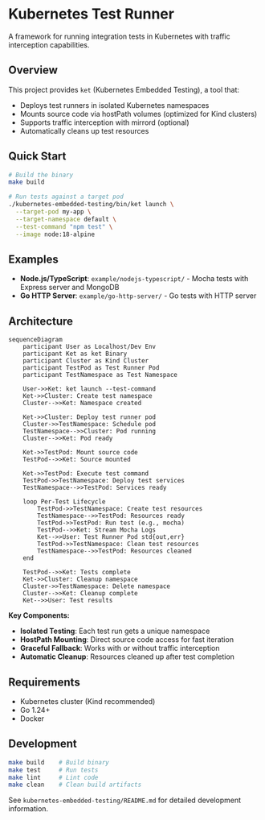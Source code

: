 # Kubernetes Test Runner

A framework for running integration tests in Kubernetes with traffic interception capabilities.

## Overview

This project provides `ket` (Kubernetes Embedded Testing), a tool that:
- Deploys test runners in isolated Kubernetes namespaces
- Mounts source code via hostPath volumes (optimized for Kind clusters)
- Supports traffic interception with mirrord (optional)
- Automatically cleans up test resources

## Quick Start

```bash
# Build the binary
make build

# Run tests against a target pod
./kubernetes-embedded-testing/bin/ket launch \
  --target-pod my-app \
  --target-namespace default \
  --test-command "npm test" \
  --image node:18-alpine
```

## Examples

- **Node.js/TypeScript**: `example/nodejs-typescript/` - Mocha tests with Express server and MongoDB
- **Go HTTP Server**: `example/go-http-server/` - Go tests with HTTP server

## Architecture

```mermaid
sequenceDiagram
    participant User as Localhost/Dev Env
    participant Ket as ket Binary
    participant Cluster as Kind Cluster
    participant TestPod as Test Runner Pod
    participant TestNamespace as Test Namespace

    User->>Ket: ket launch --test-command
    Ket->>Cluster: Create test namespace
    Cluster-->>Ket: Namespace created

    Ket->>Cluster: Deploy test runner pod
    Cluster->>TestNamespace: Schedule pod
    TestNamespace-->>Cluster: Pod running
    Cluster-->>Ket: Pod ready

    Ket->>TestPod: Mount source code
    TestPod-->>Ket: Source mounted

    Ket->>TestPod: Execute test command
    TestPod->>TestNamespace: Deploy test services
    TestNamespace-->>TestPod: Services ready

    loop Per-Test Lifecycle
        TestPod->>TestNamespace: Create test resources
        TestNamespace-->>TestPod: Resources ready
        TestPod->>TestPod: Run test (e.g., mocha)
        TestPod-->>Ket: Stream Mocha Logs
        Ket-->>User: Test Runner Pod std{out,err}
        TestPod->>TestNamespace: Clean test resources
        TestNamespace-->>TestPod: Resources cleaned
    end

    TestPod-->>Ket: Tests complete
    Ket->>Cluster: Cleanup namespace
    Cluster->>TestNamespace: Delete namespace
    Cluster-->>Ket: Cleanup complete
    Ket-->>User: Test results
```

**Key Components:**
- **Isolated Testing**: Each test run gets a unique namespace
- **HostPath Mounting**: Direct source code access for fast iteration
- **Graceful Fallback**: Works with or without traffic interception
- **Automatic Cleanup**: Resources cleaned up after test completion

## Requirements

- Kubernetes cluster (Kind recommended)
- Go 1.24+
- Docker

## Development

```bash
make build    # Build binary
make test     # Run tests
make lint     # Lint code
make clean    # Clean build artifacts
```

See `kubernetes-embedded-testing/README.md` for detailed development information.
